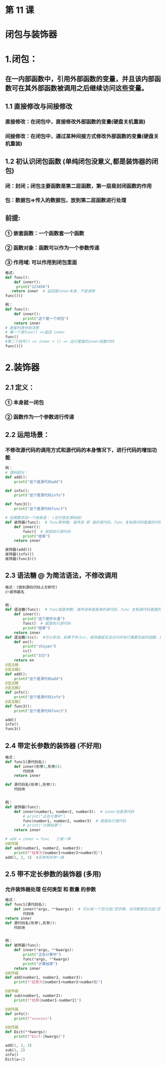 # 第 11 课 

# 闭包与装饰器

# 1.闭包： 

## 在一内部函数中，引用外部函数的变量，并且该内部函数可在其外部函数被调用之后继续访问这些变量。

## 1.1 直接修改与间接修改

### 		直接修改：在闭包中，直接修改外部函数的变量(硬盘关机重装)

### 		间接修改：在闭包中，通过某种间接方式修改外部函数的变量(硬盘关机重装)

## 1.2 初认识闭包函数         (单纯闭包没意义,都是装饰器的闭包)

### 		闭：封闭；闭包主要函数是第二层函数，第一层是封闭函数的作用

### 		包：数据包=>传入的数据包，放到第二层函数进行处理

## 前提:

###     ①  嵌套函数：一个函数套一个函数

###     ②  函数对象：函数可以作为一个参数传递

###     ③  作用域: 可以作用到闭包里面

```python
格式:
def func():
    def inner():
     print("123456")
   return inner  # 返回是inner本身，不是调用
func()()

例：
def func():
    def inner():
        print("这个是一个闭包")
    return inner
# 嵌套列表中剥洋葱
# 第一个是func() =>返回 inner
func()
#第二个括号() => inner + () => 运行里面的inner函数代码
func()()
```





# 2.装饰器

## 2.1  定义：

###         ①  本身就一闭包

###         ②  函数作为一个参数进行传递

##     2.2  运用场景：

###         不修改源代码的调用方式和源代码的本身情况下，进行代码的增加功能

```python
例：
# 源码部分：
def add():
    print("这个是源代码add")

def info():
    print("这个是源代码info")

def func3():
    print("这个是源代码func3")

# 后期要添加一个结束语： (也可放在源码前)
def 装饰器(func):  # func即参数，谁传进 即 谁的源代码，func 复制源代码里面的代码
    def inner():
        func()  # 就是执行源代码
        print("结束")
    return inner

装饰器(add)()
装饰器(info)()
装饰器(func3)()
```

## 2.3  语法糖 @    为简洁语法，不修改调用

```python
格式：(放到源码代码上方即可)
@+装饰器名


例：
def 语法糖(func):  # func就是参数，谁传进来就是谁的源代码，func 复制源代码里面的代码
    def inner():
        print("这个是开头语")
        func()  # 就是执行源代码
        print("结束")
    return inner
def 语法糖2(cc):  #可以多加，如果不传入cc，装饰器就无法访问并执行需要包装的函数，即失去了装饰器意义
    def en():
        print("shiyan")
        cc()
        print("333")
    return en
@语法糖
@语法糖2
def add():
    print("这个是源代码add")
@语法糖
@语法糖2
def info():
    print("这个是源代码info")
@语法糖2
def func3():
    print("这个是源代码func3")

add()
info()
func3()
```

## 2.4  带定长参数的装饰器          (不好用)

```python
格式：
def func1(源代码名):
    def inner(形参1,形参2):
        代码块
    return inner

def 源代码名(形参1,形参2):
    代码块


例：
def 装饰器(func):
    def inner(number1, number2, number3):  # inner也是源代码
        # print("正在计算中")
        func(number1, number2, number3)  # 就是执行源代码
        # print("计算结束")
    return inner

# add = inner = func   三者一样
@装饰器
def add(number1, number2, number3):
    print(f"结果为{number1+number2+number3}")
add(1, 2, 3)  #实参和形参一致
```

## 2.5  带不定长参数的装饰器      (多用)

### 允许装饰器处理  任何类型  和  数量  的参数

```python
格式：
def func1(源代码名):
    def inner(*args, **kwargs):  # 可以有一个空元组/空字典，也可都是空元组/空字典
        代码块
return inner
def 源代码名(形参1,形参2):
    代码块


例：
def 装饰器(func):
    def inner(*args, **kwargs):
        print("正在计算中")
        func(*args, **kwargs)
        print("计算结束")
    return inner
@装饰器
def add(number1, number2, number3):
    print(f"结果为{number1+number2+number3}")

@装饰器
def sub(number1, number2):
    print(f"结果{number1-number2}")

@装饰器
def info():
    print(f"xxxxxxx")

@装饰器
def Dict(**kwargs):
    print(f"Dict:{kwargs}")

add(1, 2, 3)
sub(1, 2)
info()
Dict(a=1)
```
